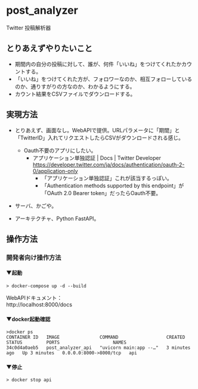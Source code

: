 # post_analyzer
Twitter 投稿解析器

## とりあえずやりたいこと

- 期間内の自分の投稿に対して、誰が、何件「いいね」をつけてくれたかカウントする。
- 「いいね」をつけてくれた方が、フォロワーなのか、相互フォローしているのか、通りすがりの方なのか、わかるようにする。
- カウント結果をCSVファイルでダウンロードする。

## 実現方法

- とりあえず、画面なし。WebAPIで提供。URLパラメータに「期間」と「TwitterID」入れてリクエストしたらCSVがダウンロードされる感じ。
  - Oauth不要のアプリにしたい。
    - アプリケーション単独認証 | Docs | Twitter Developer https://developer.twitter.com/ja/docs/authentication/oauth-2-0/application-only
      - 「アプリケーション単独認証」これが該当するっぽい。
      - 「Authentication methods supported by this endpoint」が「OAuth 2.0 Bearer token」だったらOauth不要。

- サーバ、かごや。
- アーキテクチャ、Python FastAPI。

## 操作方法


### 開発者向け操作方法

#### ▼起動

```
> docker-compose up -d --build
```

WebAPIドキュメント：  
http://localhost:8000/docs

#### ▼docker起動確認

```
>docker ps
CONTAINER ID   IMAGE               COMMAND                  CREATED         STATUS         PORTS                    NAMES
34c0d4a0aeb5   post_analyzer_api   "uvicorn main:app --…"   3 minutes ago   Up 3 minutes   0.0.0.0:8000->8000/tcp   api
```

#### ▼停止

```
> docker stop api
```

